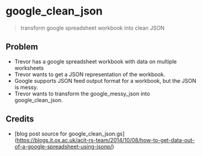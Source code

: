 # google_clean_json
> transform google spreadsheet workbook into clean JSON

## Problem
* Trevor has a google spreadsheet workbook with data on multiple worksheets
* Trevor wants to get a JSON representation of the workbook.
* Google supports JSON feed output format for a workbook, but the JSON is messy.
* Trevor wants to transform the google_messy_json into google_clean_json.

## Credits
* [blog post source for google_clean_json.gs] (https://blogs.it.ox.ac.uk/acit-rs-team/2014/10/08/how-to-get-data-out-of-a-google-spreadsheet-using-jsonp/)
